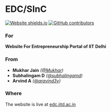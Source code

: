 # EDC/SInC
[![Website shields.io](https://img.shields.io/website/http/edc.iitd.ac.in.svg)](http://edc.iitd.ac.in/)
[![GitHub contributors](https://img.shields.io/github/contributors/EDCIITD/Entrepreneurship-Portal-IITDelhi?color=blue)](https://github.com/EDCIITD/Entrepreneurship-Portal-IITDelhi/graphs/contributors/)

### For
**Website For Entrepreneurship Portal of IIT Delhi**

### From
* **Mukhar Jain** *([@Mukhar](https://github.com/Mukhar))*
* **Subhalingam D** *([@subhalingamd](https://github.com/subhalingamd))*
* **Arvind A** *([@aravind3y](https://github.com/aravind3y))*

### Where
The website is live at [edc.iitd.ac.in](http://edc.iitd.ac.in/)